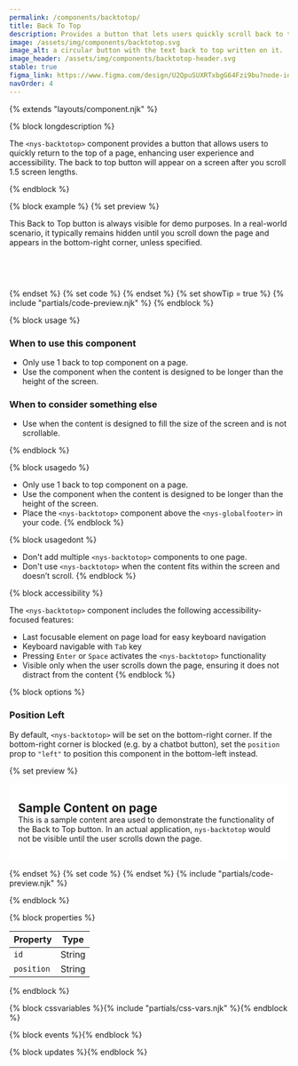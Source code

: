 ```yaml
---
permalink: /components/backtotop/
title: Back To Top
description: Provides a button that lets users quickly scroll back to the top of the page.
image: /assets/img/components/backtotop.svg
image_alt: a circular button with the text back to top written on it.
image_header: /assets/img/components/backtotop-header.svg
stable: true
figma_link: https://www.figma.com/design/U2QpuSUXRTxbgG64Fzi9bu?node-id=4303-1514
navOrder: 4
---
```


{% extends "layouts/component.njk" %}

{% block longdescription %}

The `<nys-backtotop>` component provides a button that allows users to quickly return to the top of a page, enhancing user experience and accessibility. The back to top button will appear on a screen after you scroll 1.5 screen lengths.

{% endblock %}

{% block example %}
{% set preview %}
<p style="margin-bottom:75px;">
  This Back to Top button is always visible for demo purposes. In a real-world scenario, it typically remains hidden until you scroll down the page and appears in the bottom-right corner, unless specified.
</p>
<nys-backtotop id="backtotop-demo" visible></nys-backtotop>

<script type="module">
  customElements.whenDefined('nys-backtotop').then(async () => {
    const backtotop = document.getElementById('backtotop-demo');
    // Wait until the Lit component finishes updating
    await backtotop.updateComplete;

    const backBtn = backtotop?.shadowRoot?.querySelector('.nys-backtotop');
    if (backBtn) {
        backBtn.style.position = 'absolute';
    }
  });
</script>

{% endset %}
{% set code %}
<nys-backtotop id="backtotop-demo"></nys-backtotop>
{% endset %}
{% set showTip = true %}
{% include "partials/code-preview.njk" %}
{% endblock %}

{% block usage %}

### When to use this component

- Only use 1 back to top component on a page.
- Use the component when the content is designed to be longer than the height of the screen.

### When to consider something else

- Use when the content is designed to fill the size of the screen and is not scrollable.

{% endblock %}

{% block usagedo %}

  - Only use 1 back to top component on a page.
  - Use the component when the content is designed to be longer than the height of the screen.
  - Place the `<nys-backtotop>` component above the `<nys-globalfooter>` in your code.
{% endblock %}

{% block usagedont %}

  - Don't add multiple `<nys-backtotop>` components to one page.
  - Don't use `<nys-backtotop>` when the content fits within the screen and doesn’t scroll.
{% endblock %}

{% block accessibility %}

The `<nys-backtotop>` component includes the following accessibility-focused features:

  - Last focusable element on page load for easy keyboard navigation
  - Keyboard navigable with `Tab` key
  - Pressing `Enter` or `Space` activates the `<nys-backtotop>` functionality
  - Visible only when the user scrolls down the page, ensuring it does not distract from the content
{% endblock %}

{% block options %}

### Position Left
By default, `<nys-backtotop>` will be set on the bottom-right corner. If the bottom-right corner is blocked (e.g. by a chatbot button), set the `position` prop to `"left"` to position this component in the bottom-left instead.

{% set preview %}
<nys-unavheader hideTranslate hideSearch></nys-unavheader>
<nys-globalheader appName="Back to Top Example"></nys-globalheader>
<div style="padding: 2rem 1rem; background-color: #fff;">
  <h2 style="margin: 0;">Sample Content on page</h2>
  <p  style="margin: 0;">
      This is a sample content area used to demonstrate the functionality of
      the Back to Top button. In an actual application,
      <code>nys-backtotop</code> would not be visible until the user scrolls
      down the page.
  </p>
</div>
<nys-button
id="chatbot"
prefixIcon="sms"
variant="outline"
label="Chat With Us"
size="sm"
></nys-button>
<nys-unavfooter></nys-unavfooter>
<nys-backtotop id="backtotop-demo2" position="left" visible></nys-backtotop>

<script type="module">
  customElements.whenDefined('nys-backtotop').then(async () => {
    const backtotop = document.getElementById('backtotop-demo2');
    // Wait until the Lit component finishes updating
    await backtotop.updateComplete;

    const backBtn = backtotop?.shadowRoot?.querySelector('.nys-backtotop');
    if (backBtn) {
        backBtn.style.position = 'absolute';
    }
  });
</script>
<style>
  #chatbot {
    position: absolute;
    bottom: 1rem;
    right: 1rem;
    --_nys-button-border-radius--start: var(--nys-radius-round);
    --_nys-button-border-radius--end: var(--nys-radius-round);
  }
</style>
{% endset %}
{% set code %}
<nys-backtotop position="left"></nys-backtotop>
{% endset %}
{% include "partials/code-preview.njk" %}

{% endblock %}


{% block properties %}

| Property   | Type         |
|------------|--------------|
| `id`       | String       |
| `position` | String       |

{% endblock %}

{% block cssvariables %}{% include "partials/css-vars.njk" %}{% endblock %}

{% block events %}{% endblock %}

{% block updates %}{% endblock %}
